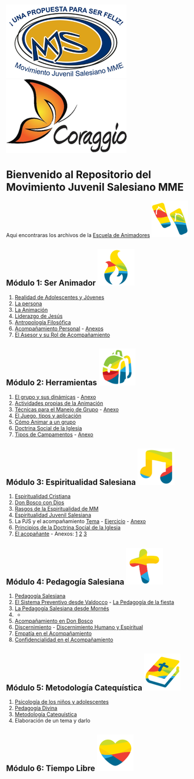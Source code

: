 <img src="Escuela_de_Animadores/MJS_LOGO.jpg" width="328" height="200"> <img src="Escuela_de_Animadores/Corragio.png" width="328" height="200">

# Bienvenido al Repositorio del Movimiento Juvenil Salesiano MME

Aqui encontraras los archivos de la [Escuela de Animadores](https://mjsmme.gnomio.com/) <img src="Escuela_de_Animadores/Sandalia.png" width="100" height="100">

## Módulo 1: Ser Animador <img src="Escuela_de_Animadores/Fuego.png" width="100" height="100">

1. [Realidad de Adolescentes y Jóvenes](Escuela_de_Animadores/1_Ser_Animador/1_1_Realidad_de_Adolescentes_y_Jovenes.pdf)
2. [La persona](Escuela_de_Animadores/1_Ser_Animador/1_2_La_persona.pdf)
3. [La Animación](Escuela_de_Animadores/1_Ser_Animador/1_3_Animacion.pdf)
4. [Liderazgo de Jesús](Escuela_de_Animadores/1_Ser_Animador/1_4_Liderazgo_de_Jesus.pdf)
5. [Antropología Filosófica](Escuela_de_Animadores/1_Ser_Animador/1_5_Antropologia_Filosofica.pdf)
6. [Acompañamiento Personal](Escuela_de_Animadores/1_Ser_Animador/1_6_Acompañamiento_Personal.pdf) - [Anexos](Escuela_de_Animadores/1_Ser_Animador/1_6_Situacion_del_Acompañamiento_en_la_Pastoral_Juvenil_Salesiana_Anexo.pdf)
7. [El Asesor y su Rol de Acompañamiento](Escuela_de_Animadores/1_Ser_Animador/1_7_El_Asesor_y_su_Rol_de_Acompañamiento.pdf)

## Módulo 2: Herramientas <img src="Escuela_de_Animadores/Mochila.png" width="100" height="100">
1. [El grupo y sus dinámicas](Escuela_de_Animadores/2_Herramientas/2_1_El_grupo_y_sus_dinamicas.pdf) - [Anexo](Escuela_de_Animadores/2_Herramientas/2_1_El_grupo_y_sus_dinamicas_Anexo.pdf)
2. [Actividades propias de la Animación](Escuela_de_Animadores/2_Herramientas/2_3_Actividades_Propias_de_la_Animacion.txt)
3. [Técnicas para el Manejo de Grupo](Escuela_de_Animadores/2_Herramientas/2_3_Tecnicas_para_el_Manejo_de_Grupo.pdf) - [Anexo](Escuela_de_Animadores/2_Herramientas/2_3_Manual_de_Tecnicas_Grupales_Anexo.pdf)
4. [El Juego, tipos y aplicación](Escuela_de_Animadores/2_Herramientas/2_4_El_Juego_tipos_y_aplicacion.pdf)
5. [Cómo Animar a un grupo](Escuela_de_Animadores/2_Herramientas/2_5_Como_Animar_a_un_grupo.pdf)
6. [Doctrina Social de la Iglesia](Escuela_de_Animadores/2_Herramientas/2_6_Doctrina_Social_de_la_Iglesia.pdf)
7. [Tipos de Campamentos](Escuela_de_Animadores/2_Herramientas/2_7_Tipos_de_Campamentos.pdf) - [Anexo](Escuela_de_Animadores/2_Herramientas/2_7_Tipos_de_Campamentos_Anexo.pdf)

## Módulo 3: Espiritualidad Salesiana <img src="Escuela_de_Animadores/NotaMusical.png" width="100" height="100">
1. [Espiritualidad Cristiana](Escuela_de_Animadores/3_Espiritualidad_Salesiana/3_1_Espiritualidad_Cristiana.pdf)
2. [Don Bosco con Dios](Escuela_de_Animadores/3_Espiritualidad_Salesiana/3_2_Don_Bosco_con_Dios.pdf)
3. [Rasgos de la Espiritualidad de MM](Escuela_de_Animadores/3_Espiritualidad_Salesiana/3_3_Rasgos_de_la_Espiritualidad_de_MM.pdf)
4. [Espiritualidad Juvenil Salesiana](Escuela_de_Animadores/3_Espiritualidad_Salesiana/3_4_Espiritualidad_Juvenil_Salesiana.pdf)
5. La PJS y el acompañamiento [Tema](Escuela_de_Animadores/3_Espiritualidad_Salesiana/3_5_La_PJS_y_el_acompañamiento_Tema.pdf) - [Ejercicio](Escuela_de_Animadores/3_Espiritualidad_Salesiana/3_5_La_PJS_y_el_acompañamiento_Ejercicio.pdf) - [Anexo](Escuela_de_Animadores/3_Espiritualidad_Salesiana/3_5_Acompañamiento_Personal_Material_de_Apoyo.pdf)
6. [Principios de la Doctrina Social de la Iglesia](Escuela_de_Animadores/3_Espiritualidad_Salesiana/3_6_Principios_de_la_DSI.pdf)
7. [El acopañante](Escuela_de_Animadores/3_Espiritualidad_Salesiana/3_7_El_Acompañante.pdf) - Anexos: [1](Escuela_de_Animadores/3_Espiritualidad_Salesiana/3_7_El_Acompañante_Anexo_1.pdf) [2](Escuela_de_Animadores/3_Espiritualidad_Salesiana/3_7_El_Acompañante_Anexo_2.pdf) [3](Escuela_de_Animadores/3_Espiritualidad_Salesiana/3_7_El_Acompañante_Anexo_3.pdf)

## Módulo 4: Pedagogía Salesiana <img src="Escuela_de_Animadores/Cruz.png" width="100" height="100">
1. [Pedagogía Salesiana](Escuela_de_Animadores/4_Pedagogia_Salesiana/4_1_Pedagogia_Salesiana.pdf)
2. [El Sistema Preventivo desde Valdocco](Escuela_de_Animadores/4_Pedagogia_Salesiana/4_2_El_Sistema_Preventivo_desde_Valdocco.pdf) - [La Pedagogía de la fiesta](Escuela_de_Animadores/4_Pedagogia_Salesiana/4_2_1_La_pedagogia_de_la_fiesta.pdf)
3. [La Pedagogía Salesiana desde Mornés](Escuela_de_Animadores/4_Pedagogia_Salesiana/4_3_La_Pedagogia_Salesiana_desde_Mornes.pdf)
4. -
5. [Acompañamiento en Don Bosco](Escuela_de_Animadores/4_Pedagogia_Salesiana/4_5_Acompanamiento_en_DB.pdf)
6. [Discernimiento](Escuela_de_Animadores/4_Pedagogia_Salesiana/4_6_Discernimiento.pdf) - [Discernimiento Humano y Espiritual](Escuela_de_Animadores/4_Pedagogia_Salesiana/4_6_1_Discernimiento_Humano_y_Espiritual.pdf)
7. [Empatía en el Acompañamiento](Escuela_de_Animadores/4_Pedagogia_Salesiana/4_7_Empatia_en_el_acompañamiento.pdf)
8. [Confidencialidad en el Acompañamiento](Escuela_de_Animadores/4_Pedagogia_Salesiana/4_8_Confidencialidad_en_el_acompañamiento.pdf)

## Módulo 5: Metodología Catequística <img src="Escuela_de_Animadores/Biblia.png" width="100" height="100">

1. [Psicología de los niños y adolescentes](Files/5_1_Psicologia.pdf)
2. [Pedagogía Divina](https://github.com/RicardoZamoraD/Movimiento_Juvenil_Salesiano_MME/blob/main/Files/5.2%20Pedagogia%20divina.pdf)
3. [Metodología Catequística](https://github.com/RicardoZamoraD/Movimiento_Juvenil_Salesiano_MME/blob/main/Files/5.3%20metodolog%C3%ACa%20catequistica.pdf)
4. Elaboración de un tema y darlo

## Módulo 6: Tiempo Libre <img src="Escuela_de_Animadores/Corazon.png" width="100" height="100">
